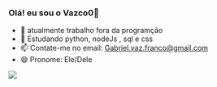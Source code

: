 ### Olá! eu sou o Vazco0👋

- 🔭 atualmente trabalho fora da programção 
- 🌱 Estudando python, nodeJs , sql e css
- 📫 Contate-me no email: Gabriel.vaz.franco@gmail.com
- 😄 Pronome: Ele/Dele

<picture>
<source 
  srcset="https://github-readme-stats.vercel.app/api?username=anuraghazra&show_icons=true&theme=dark"
  media="(prefers-color-scheme: dark)"
/>
<source
  srcset="https://github-readme-stats.vercel.app/api?username=anuraghazra&show_icons=true"
  media="(prefers-color-scheme: blue), (prefers-color-scheme: no-preference)"
/>
<img src="https://github-readme-stats.vercel.app/api?username=anuraghazra&show_icons=true" />
</picture>
